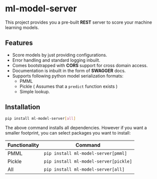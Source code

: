 # ml-model-server

This project provides you a pre-built **REST** server to score your machine learning models. 

## Features

* Score models by just providing configurations. 
* Error handling and standard logging inbuilt. 
* Comes bootstrapped with **CORS** support for cross domain access.
* Documentation is inbuilt in the form of **SWAGGER** docs.
* Supports following python model serialization formats:
    - PMML
    - Pickle ( Assumes that a `predict` function exists )
    - Simple lookup.
    
## Installation

```bash
pip install ml-model-server[all]
``` 

The above command installs all dependencies. However if you want a smaller footprint, you can select packages you want to install:

|  Functionality | Command  |
|---------|----------------------------------------|
|  PMML   | `pip install ml-model-server[pmml]`    |
|  Pickle | `pip install ml-model-server[pickle]`  |
|  All    | `pip install ml-model-server[all]`     |
